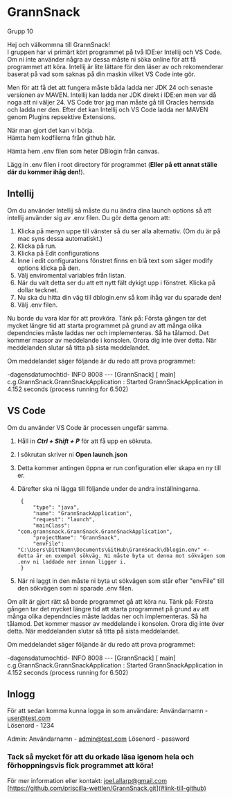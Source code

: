 # GrannSnack
Grupp 10  

Hej och välkommna till GrannSnack!  
I gruppen har vi primärt kört programmet på två IDE:er Intellij och VS Code. Om ni inte använder några av dessa måste ni söka online för att få programmet att köra.
Intellij är lite lättare för den läser av och rekomenderar baserat på vad som saknas på din maskin vilket VS Code inte gör. 

Men för att få det att fungera måste båda ladda ner JDK 24 och senaste versionen av MAVEN. Intellij kan ladda ner JDK direkt i IDE:en men var då noga att ni väljer 24.
VS Code tror jag man måste gå till Oracles hemsida och ladda ner den. 
Efter det kan Intellij och VS Code ladda ner MAVEN genom Plugins repsektive Extensions.

När man gjort det kan vi börja.  
Hämta hem kodfilerna från github <a name="länk-till-github">här</a>.

Hämta hem .env filen som heter DBlogin från canvas. 

Lägg in .env filen i root directory för programmet (**Eller på ett annat ställe där du kommer ihåg den!**). 

## Intellij
Om du använder Intellij så måste du nu ändra dina launch options så att intellij använder sig av .env filen.
Du gör detta genom att: 
1. Klicka på menyn uppe till vänster så du ser alla alternativ. (Om du är på mac syns dessa automatiskt.)
2. Klicka på run.
3. Klicka på Edit configurations
4. Inne i edit configurations fönstret finns en blå text som säger modify options klicka på den.
5. Välj enviromental variables från listan.
6. När du valt detta ser du att ett nytt fält dykigt upp i fönstret. Klicka på dollar tecknet.
7. Nu ska du hitta din väg till dblogin.env så kom ihåg var du sparade den!
8. Välj .env filen.

Nu borde du vara klar för att provköra. Tänk på:
Första gången tar det mycket längre tid att starta programmet på grund av att många olika dependncies måste laddas ner och implementeras.
Så ha tålamod. Det kommer massor av meddelande i konsolen. Orora dig inte över detta. 
När meddelanden slutar så titta på sista meddelandet.

Om meddelandet säger följande är du redo att prova programmet:

-dagensdatumochtid-  INFO 8008 --- [GrannSnack] [           main] c.g.GrannSnack.GrannSnackApplication     : Started GrannSnackApplication in 4.152 seconds (process running for 6.502)

## VS Code
Om du använder VS Code är processen ungefär samma. 
1. Håll in ***Ctrl + Shift + P*** för att få upp en sökruta.
2. I sökrutan skriver ni **Open launch.json**
3. Detta kommer antingen öppna er run configuration eller skapa en ny till er.
4. Därefter ska ni lägga till följande under de andra inställningarna.
   
        {
            "type": "java",
            "name": "GrannSnackApplication",
            "request": "launch",
            "mainClass": "com.grannsnack.GrannSnack.GrannSnackApplication",
            "projectName": "GrannSnack",
            "envFile": "C:\Users\DittNamn\Documents\GitHub\GrannSnack\dblogin.env" <- detta är en exempel sökväg. Ni måste byta ut denna mot sökvägen som .env ni laddade ner innan ligger i.
        }
   
6. När ni laggt in den måste ni byta ut sökvägen som står efter "envFile" till den sökvägen som ni sparade .env filen.

Om allt är gjort rätt så borde programmet gå att köra nu. Tänk på:
Första gången tar det mycket längre tid att starta programmet på grund av att många olika dependncies måste laddas ner och implementeras.
Så ha tålamod. Det kommer massor av meddelande i konsolen. Orora dig inte över detta. 
När meddelanden slutar så titta på sista meddelandet.

Om meddelandet säger följande är du redo att prova programmet:

-dagensdatumochtid-  INFO 8008 --- [GrannSnack] [           main] c.g.GrannSnack.GrannSnackApplication     : Started GrannSnackApplication in 4.152 seconds (process running for 6.502)

## Inlogg
För att sedan komma kunna logga in som användare:
Användarnamn - user@test.com  
Lösenord - 1234

Admin:
Användarnamn - admin@test.com
Lösenord - password


### Tack så mycket för att du orkade läsa igenom hela och förhoppningsvis fick programmet att köra! 
För mer information eller kontakt:
joel.allarp@gmail.com
[https://github.com/priscilla-wettlen/GrannSnack.git](#link-till-github)
